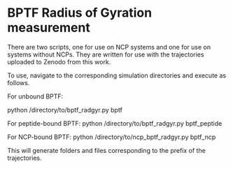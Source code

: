 # BPTF Radius of Gyration measurement

There are two scripts, one for use on NCP systems and one for use on systems without NCPs. They are written for use with the trajectories uploaded to Zenodo from this work.

To use, navigate to the corresponding simulation directories and execute as follows.

For unbound BPTF:

python /directory/to/bptf_radgyr.py bptf


For peptide-bound BPTF:
python /directory/to/bptf_radgyr.py bptf_peptide


For NCP-bound BPTF:
python /directory/to/ncp_bptf_radgyr.py bptf_ncp

This will generate folders and files corresponding to the prefix of the trajectories.
